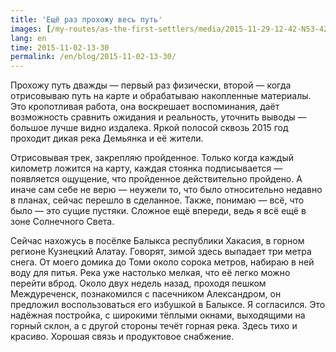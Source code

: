 ```yaml
---
title: 'Ещё раз прохожу весь путь'
images: [/my-routes/as-the-first-settlers/media/2015-11-29-12-42-N53-427928E89-158785-4022, /my-routes/as-the-first-settlers/media/2015-12-13-05-04-N53-427928E89-158785-hdr]
lang: en
time: 2015-11-02-13-30
permalink: /en/blog/2015-11-02-13-30/
---
```


Прохожу путь дважды — первый раз физически, второй&nbsp;— когда отрисовываю путь на карте и обрабатываю накопленные материалы. Это кропотливая работа, она воскрешает воспоминания, даёт возможность сравнить ожидания и реальность, уточнить выводы — большое лучше видно издалека. Яркой полосой сквозь 2015 год проходит дикая река Демьянка и её жители.

Отрисовывая трек, закрепляю пройденное. Только когда каждый километр ложится на карту, каждая стоянка подписывается&nbsp;— появляется ощущение, что пройденное действительно пройдено. А иначе сам себе не верю&nbsp;— неужели то, что было относительно недавно в планах, сейчас перешло в сделанное. Также, понимаю&nbsp;— всё, что было&nbsp;— это сущие пустяки. Сложное ещё впереди, ведь я всё ещё в зоне Солнечного Света.

Сейчас нахожусь в посёлке Балыкса республики Хакасия, в горном регионе Кузнецкий Алатау. Говорят, зимой здесь выпадает три метра снега. От моего домика до Томи около сорока метров, набираю в ней воду для питья. Река уже настолько мелкая, что её легко можно перейти вброд. Около двух недель назад, проходя пешком Междуреченск, познакомился с пасечником Александром, он предложил воспользоваться его избушкой в Балыксе. Я согласился. Это надёжная постройка, с широкими тёплыми окнами, выходящими на горный склон, а с другой стороны течёт горная река. Здесь тихо и красиво. Хорошая связь и продуктовое снабжение.